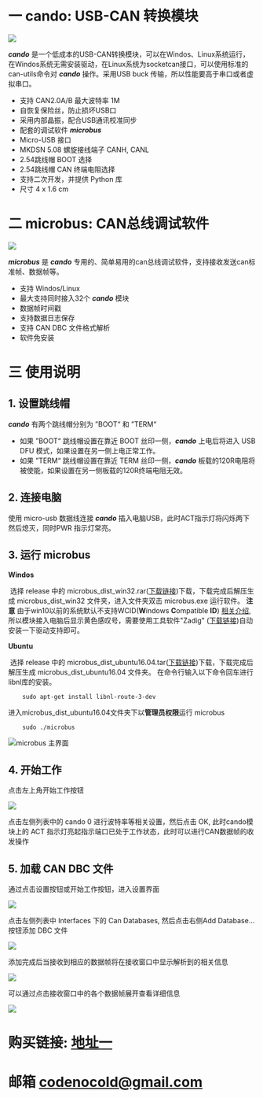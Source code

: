 # 一 cando: USB-CAN 转换模块

![](/doc/img/cando_4.JPG)

***cando*** 是一个低成本的USB-CAN转换模块，可以在Windos、Linux系统运行，在Windos系统无需安装驱动，在Linux系统为socketcan接口，可以使用标准的can-utils命令对 ***cando*** 操作。采用USB buck 传输，所以性能要高于串口或者虚拟串口。

- 支持 CAN2.0A/B 最大波特率 1M
- 自恢复保险丝，防止损坏USB口
- 采用内部晶振，配合USB通讯校准同步
- 配套的调试软件 ***microbus***
- Micro-USB 接口
- MKDSN 5.08 螺旋接线端子 CANH, CANL
- 2.54跳线帽 BOOT 选择
- 2.54跳线帽 CAN 终端电阻选择
- 支持二次开发，并提供 Python 库
- 尺寸 4 x 1.6 cm

# 二 microbus: CAN总线调试软件

![](/doc/img/microbus_7.png)

***microbus*** 是 ***cando*** 专用的、简单易用的can总线调试软件，支持接收发送can标准帧、数据帧等。
- 支持 Windos/Linux
- 最大支持同时接入32个 ***cando*** 模块
- 数据帧时间戳
- 支持数据日志保存
- 支持 CAN DBC 文件格式解析
- 软件免安装 

# 三 使用说明

## 1. 设置跳线帽

***cando*** 有两个跳线帽分别为 ”BOOT“ 和 ”TERM“

- 如果 ”BOOT“ 跳线帽设置在靠近 BOOT 丝印一侧，***cando*** 上电后将进入 USB DFU 模式，如果设置在另一侧上电正常工作。
- 如果 ”TERM“ 跳线帽设置在靠近 TERM 丝印一侧，***cando***  板载的120R电阻将被使能，如果设置在另一侧板载的120R终端电阻无效。

##  2. 连接电脑

使用 micro-usb 数据线连接 ***cando*** 插入电脑USB，此时ACT指示灯将闪烁两下然后熄灭，同时PWR 指示灯常亮。

## 3. 运行 microbus

**Windos**

​	选择 release 中的 microbus_dist_win32.rar([下载链接](https://github.com/codenocold/microbus/releases/download/v0.2.1/microbus_dist_win32.rar))下载，下载完成后解压生成 microbus_dist_win32 文件夹，进入文件夹双击 microbus.exe 运行软件。
	**注意**  由于win10以前的系统默认不支持WCID(**W**indows **C**ompatible **ID**) [相关介绍](https://github.com/pbatard/libwdi/wiki/WCID-Devices), 所以模块接入电脑后显示黄色感叹号，需要使用工具软件"Zadig" ([下载链接](https://github.com/codenocold/microbus/releases/download/v0.2.1/zadig-2.4.exe))自动安装一下驱动支持即可。

**Ubuntu**

​	选择 release 中的 microbus_dist_ubuntu16.04.tar([下载链接](https://github.com/codenocold/microbus/releases/download/v0.2.1/microbus_dist_ubuntu16.04.tar))下载，下载完成后解压生成 microbus_dist_ubuntu16.04 文件夹。
​	在命令行输入以下命令回车进行libnl库的安装。

```shell
	sudo apt-get install libnl-route-3-dev
```
​	进入microbus_dist_ubuntu16.04文件夹下以**管理员权限**运行 microbus
```shell
	sudo ./microbus
```
![microbus 主界面](/doc/img/microbus_0.png)

## 4. 开始工作

点击左上角开始工作按钮

![](/doc/img/microbus_2.png)

点击左侧列表中的 cando 0 进行波特率等相关设置，然后点击 OK, 此时cando模块上的 ACT 指示灯亮起指示端口已处于工作状态，此时可以进行CAN数据帧的收发操作

## 5. 加载 CAN DBC 文件

通过点击设置按钮或开始工作按钮，进入设置界面

![](/doc/img/microbus_3.png)

点击左侧列表中 Interfaces 下的 Can Databases, 然后点击右侧Add Database... 按钮添加 DBC 文件

![](doc/img/microbus_4.png)

添加完成后当接收到相应的数据帧将在接收窗口中显示解析到的相关信息

![](/doc/img/microbus_6.png)

可以通过点击接收窗口中的各个数据帧展开查看详细信息

![](/doc/img/microbus_7.png)

# 购买链接: [地址一](https://item.taobao.com/item.htm?spm=a230r.1.14.59.330830e49N23XK&id=592036191992&ns=1&abbucket=1#detail)
# 邮箱 codenocold@gmail.com
